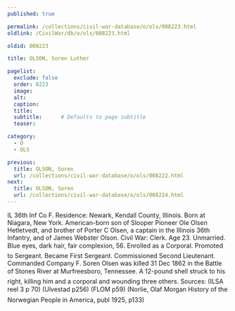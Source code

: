 ```yaml
---
published: true

permalink: /collections/civil-war-database/o/ols/008223.html
oldlink: /CivilWar/db/o/ols/008223.html

oldid: 008223

title: OLSON, Soren Luther

pagelist:
  exclude: false
  order: 8223
  image: 
  alt:
  caption:
  title:
  subtitle:      # Defaults to page subtitle
  teaser:

category: 
  - O 
  - OLS

previous:
  title: OLSON, Soren
  url: /collections/civil-war-database/o/ols/008222.html  
next:
  title: OLSON, Soren
  url: /collections/civil-war-database/o/ols/008224.html   
---
```

IL 36th Inf Co F. Residence: Newark, Kendall County, Illinois. Born at Niagara, New York. American-born son of Slooper Pioneer Ole Olsen Hetletvedt, and brother of Porter C Olsen, a captain in the Illinois 36th Infantry, and of James Webster Olson. Civil War: Clerk. Age 23. Unmarried. Blue eyes, dark hair, fair complexion, 5&#146;6&#148;. Enrolled as a Corporal. Promoted to Sergeant. Became First Sergeant. Commissioned Second Lieutenant. Commanded Company F. Soren Olsen was killed 31 Dec 1862 in the Battle of Stone&#146;s River at Murfreesboro, Tennessee. A 12-pound shell struck to his right, killing him and a corporal and wounding three others. Sources: (ILSA reel 3 p 70) (Ulvestad p256) (FLOM p59) (Norlie, Olaf Morgan &#147;History of the Norwegian People in America&#148;, publ 1925, p133)